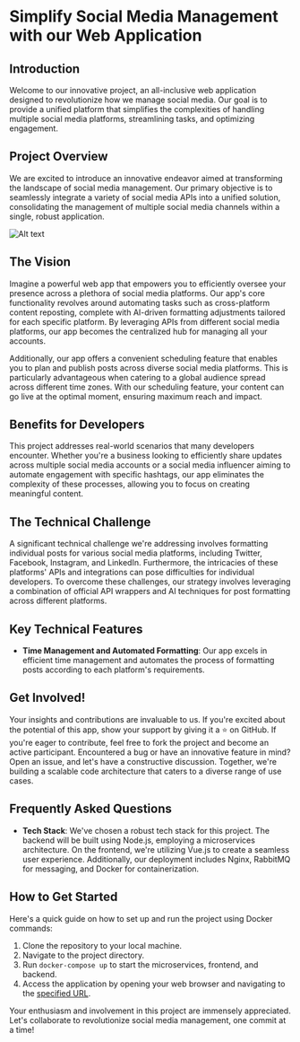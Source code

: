# Simplify Social Media Management with our Web Application

## Introduction

Welcome to our innovative project, an all-inclusive web application designed to revolutionize how we manage social media. Our goal is to provide a unified platform that simplifies the complexities of handling multiple social media platforms, streamlining tasks, and optimizing engagement.

## Project Overview

We are excited to introduce an innovative endeavor aimed at transforming the landscape of social media management. Our primary objective is to seamlessly integrate a variety of social media APIs into a unified solution, consolidating the management of multiple social media channels within a single, robust application.

![Alt text](socialMediaManager.png?raw=true "Social Media Manager")

## The Vision

Imagine a powerful web app that empowers you to efficiently oversee your presence across a plethora of social media platforms. Our app's core functionality revolves around automating tasks such as cross-platform content reposting, complete with AI-driven formatting adjustments tailored for each specific platform. By leveraging APIs from different social media platforms, our app becomes the centralized hub for managing all your accounts.

Additionally, our app offers a convenient scheduling feature that enables you to plan and publish posts across diverse social media platforms. This is particularly advantageous when catering to a global audience spread across different time zones. With our scheduling feature, your content can go live at the optimal moment, ensuring maximum reach and impact.

## Benefits for Developers

This project addresses real-world scenarios that many developers encounter. Whether you're a business looking to efficiently share updates across multiple social media accounts or a social media influencer aiming to automate engagement with specific hashtags, our app eliminates the complexity of these processes, allowing you to focus on creating meaningful content.

## The Technical Challenge

A significant technical challenge we're addressing involves formatting individual posts for various social media platforms, including Twitter, Facebook, Instagram, and LinkedIn. Furthermore, the intricacies of these platforms' APIs and integrations can pose difficulties for individual developers. To overcome these challenges, our strategy involves leveraging a combination of official API wrappers and AI techniques for post formatting across different platforms.

## Key Technical Features

- **Time Management and Automated Formatting**: Our app excels in efficient time management and automates the process of formatting posts according to each platform's requirements.

## Get Involved!

Your insights and contributions are invaluable to us. If you're excited about the potential of this app, show your support by giving it a ⭐️ on GitHub. If you're eager to contribute, feel free to fork the project and become an active participant. Encountered a bug or have an innovative feature in mind? Open an issue, and let's have a constructive discussion. Together, we're building a scalable code architecture that caters to a diverse range of use cases.

## Frequently Asked Questions

- **Tech Stack**: We've chosen a robust tech stack for this project. The backend will be built using Node.js, employing a microservices architecture. On the frontend, we're utilizing Vue.js to create a seamless user experience. Additionally, our deployment includes Nginx, RabbitMQ for messaging, and Docker for containerization.

## How to Get Started

Here's a quick guide on how to set up and run the project using Docker commands:

1. Clone the repository to your local machine.
2. Navigate to the project directory.
3. Run `docker-compose up` to start the microservices, frontend, and backend.
4. Access the application by opening your web browser and navigating to the [specified URL](http://localhost:8081).

Your enthusiasm and involvement in this project are immensely appreciated. Let's collaborate to revolutionize social media management, one commit at a time!
